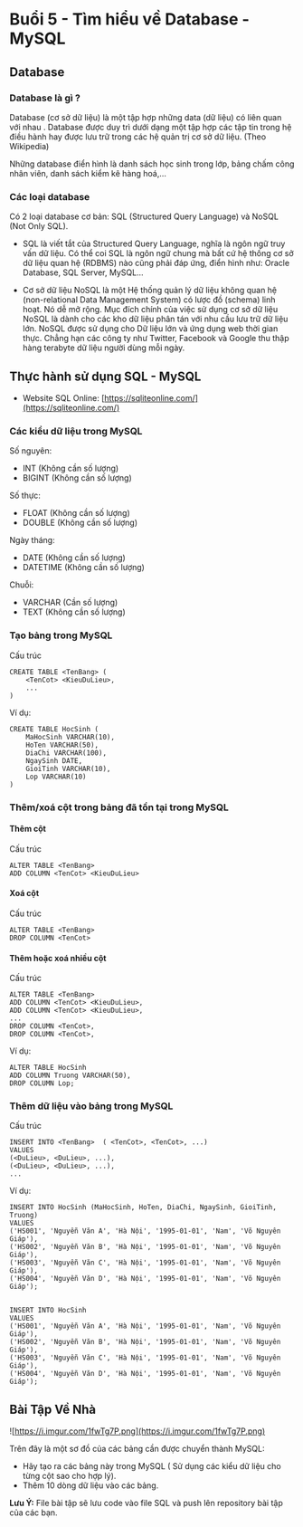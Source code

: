 # Buổi 5 - Tìm hiểu về Database - MySQL

## Database

### Database là gì ?

Database (cơ sở dữ liệu) là một tập hợp những data (dữ liệu) có liên quan với nhau .  Database được duy trì dưới dạng một tập hợp các tập tin trong hệ điều hành hay được lưu trữ trong các hệ quản trị cơ sở dữ liệu.  (Theo Wikipedia)

Những database điển hình là danh sách học sinh trong lớp, bảng chấm công nhân viên, danh sách kiểm kê hàng hoá,…

### Các loại database

Có 2 loại database cơ bản:
SQL (Structured Query Language) và NoSQL (Not Only SQL).

- SQL là viết tắt của Structured Query Language, nghĩa là ngôn ngữ truy vấn dữ liệu. Có thể coi SQL là ngôn ngữ chung mà bất cứ hệ thống cơ sở dữ liệu quan hệ (RDBMS) nào cũng phải đáp ứng, điển hình như: Oracle Database, SQL Server, MySQL…

- Cơ sở dữ liệu NoSQL là một Hệ thống quản lý dữ liệu không quan hệ (non-relational Data Management System) có lược đồ (schema) linh hoạt. Nó dễ mở rộng. Mục đích chính của việc sử dụng cơ sở dữ liệu NoSQL là dành cho các kho dữ liệu phân tán với nhu cầu lưu trữ dữ liệu lớn. NoSQL được sử dụng cho Dữ liệu lớn và ứng dụng web thời gian thực. Chẳng hạn các công ty như Twitter, Facebook và Google thu thập hàng terabyte dữ liệu người dùng mỗi ngày.

## Thực hành sử dụng SQL - MySQL

- Website SQL Online: [https://sqliteonline.com/](https://sqliteonline.com/)

### Các kiểu dữ liệu trong MySQL

Số nguyên:

- INT  (Không cần số lượng)
- BIGINT  (Không cần số lượng)

Số thực:

- FLOAT  (Không cần số lượng)
- DOUBLE  (Không cần số lượng)

Ngày tháng:

- DATE  (Không cần số lượng)
- DATETIME  (Không cần số lượng)

Chuỗi:

- VARCHAR  (Cần số lượng)
- TEXT  (Không cần số lượng)

### Tạo bảng trong MySQL

Cấu trúc
```
CREATE TABLE <TenBang> (
    <TenCot> <KieuDuLieu>,
    ...
)
```

Ví dụ:
```
CREATE TABLE HocSinh (
    MaHocSinh VARCHAR(10),
    HoTen VARCHAR(50),
    DiaChi VARCHAR(100),
    NgaySinh DATE,
    GioiTinh VARCHAR(10),
    Lop VARCHAR(10)
)
```



### Thêm/xoá cột trong bảng đã tồn tại trong MySQL

#### Thêm cột

Cấu trúc
```
ALTER TABLE <TenBang>
ADD COLUMN <TenCot> <KieuDuLieu>
```

#### Xoá cột

Cấu trúc
```
ALTER TABLE <TenBang>
DROP COLUMN <TenCot>
```

#### Thêm hoặc xoá nhiều cột

Cấu trúc
```
ALTER TABLE <TenBang>
ADD COLUMN <TenCot> <KieuDuLieu>,
ADD COLUMN <TenCot> <KieuDuLieu>,
...
DROP COLUMN <TenCot>,
DROP COLUMN <TenCot>,
```

Ví dụ:
```
ALTER TABLE HocSinh
ADD COLUMN Truong VARCHAR(50),
DROP COLUMN Lop;
```

### Thêm dữ liệu vào bảng trong MySQL


Cấu trúc
```
INSERT INTO <TenBang>  ( <TenCot>, <TenCot>, ...)
VALUES 
(<DuLieu>, <DuLieu>, ...),
(<DuLieu>, <DuLieu>, ...),
...
```

Ví dụ:
```
INSERT INTO HocSinh (MaHocSinh, HoTen, DiaChi, NgaySinh, GioiTinh, Truong)
VALUES 
('HS001', 'Nguyễn Văn A', 'Hà Nội', '1995-01-01', 'Nam', 'Võ Nguyên Giáp'),
('HS002', 'Nguyễn Văn B', 'Hà Nội', '1995-01-01', 'Nam', 'Võ Nguyên Giáp'),
('HS003', 'Nguyễn Văn C', 'Hà Nội', '1995-01-01', 'Nam', 'Võ Nguyên Giáp'),
('HS004', 'Nguyễn Văn D', 'Hà Nội', '1995-01-01', 'Nam', 'Võ Nguyên Giáp');


INSERT INTO HocSinh
VALUES 
('HS001', 'Nguyễn Văn A', 'Hà Nội', '1995-01-01', 'Nam', 'Võ Nguyên Giáp'),
('HS002', 'Nguyễn Văn B', 'Hà Nội', '1995-01-01', 'Nam', 'Võ Nguyên Giáp'),
('HS003', 'Nguyễn Văn C', 'Hà Nội', '1995-01-01', 'Nam', 'Võ Nguyên Giáp'),
('HS004', 'Nguyễn Văn D', 'Hà Nội', '1995-01-01', 'Nam', 'Võ Nguyên Giáp');

```

## Bài Tập Về Nhà

![https://i.imgur.com/1fwTg7P.png](https://i.imgur.com/1fwTg7P.png)

Trên đây là một sơ đồ của các bảng cần được chuyển thành MySQL:

- Hãy tạo ra các bảng này trong MySQL ( Sử dụng các kiểu dữ liệu cho từng cột sao cho hợp lý).
- Thêm 10 dòng dữ liệu vào các bảng.

**Lưu Ý:** File bài tập sẽ lưu code vào file SQL và push lên repository bài tập của các bạn.
